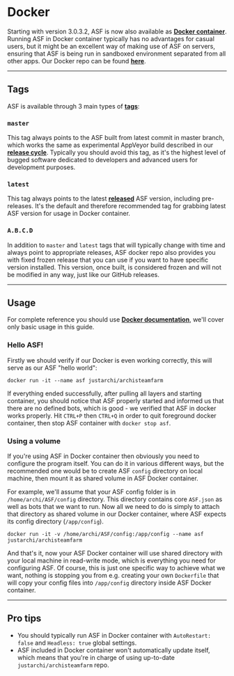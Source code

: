 # Docker

Starting with version 3.0.3.2, ASF is now also available as **[Docker container](https://www.docker.com/what-container)**. Running ASF in Docker container typically has no advantages for casual users, but it might be an excellent way of making use of ASF on servers, ensuring that ASF is being run in sandboxed environment separated from all other apps. Our Docker repo can be found **[here](https://hub.docker.com/r/justarchi/archisteamfarm)**.

---

## Tags

ASF is available through 3 main types of **[tags](https://hub.docker.com/r/justarchi/archisteamfarm/tags)**:


### `master`

This tag always points to the ASF built from latest commit in master branch, which works the same as experimental AppVeyor build described in our **[release cycle](https://github.com/JustArchi/ArchiSteamFarm/wiki/Release-cycle)**. Typically you should avoid this tag, as it's the highest level of bugged software dedicated to developers and advanced users for development purposes.


### `latest`

This tag always points to the latest **[released](https://github.com/JustArchi/ArchiSteamFarm/releases)** ASF version, including pre-releases. It's the default and therefore recommended tag for grabbing latest ASF version for usage in Docker container.

### `A.B.C.D`

In addition to `master` and `latest` tags that will typically change with time and always point to appropriate releases, ASF docker repo also provides you with fixed frozen release that you can use if you want to have specific version installed. This version, once built, is considered frozen and will not be modified in any way, just like our GitHub releases.

---

## Usage

For complete reference you should use **[Docker documentation](https://docs.docker.com/engine/reference/run/)**, we'll cover only basic usage in this guide.

### Hello ASF!

Firstly we should verify if our Docker is even working correctly, this will serve as our ASF "hello world":

```
docker run -it --name asf justarchi/archisteamfarm
```

If everything ended successfully, after pulling all layers and starting container, you should notice that ASF properly started and informed us that there are no defined bots, which is good - we verified that ASF in docker works properly. Hit `CTRL+P` then `CTRL+Q` in order to quit foreground docker container, then stop ASF container with `docker stop asf`.


### Using a volume

If you're using ASF in Docker container then obviously you need to configure the program itself. You can do it in various different ways, but the recommended one would be to create ASF `config` directory on local machine, then mount it as shared volume in ASF Docker container.

For example, we'll assume that your ASF config folder is in `/home/archi/ASF/config` directory. This directory contains core `ASF.json` as well as bots that we want to run. Now all we need to do is simply to attach that directory as shared volume in our Docker container, where ASF expects its config directory (`/app/config`).

```
docker run -it -v /home/archi/ASF/config:/app/config --name asf justarchi/archisteamfarm
```

And that's it, now your ASF Docker container will use shared directory with your local machine in read-write mode, which is everything you need for configuring ASF. Of course, this is just one specific way to achieve what we want, nothing is stopping you from e.g. creating your own `Dockerfile` that will copy your config files into `/app/config` directory inside ASF Docker container.

---

## Pro tips

- You should typically run ASF in Docker container with `AutoRestart: false` and `Headless: true` global settings.
- ASF included in Docker container won't automatically update itself, which means that you're in charge of using up-to-date `justarchi/archisteamfarm` repo.
